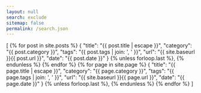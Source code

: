```yaml
---
layout: null
search: exclude
sitemap: false
permalink: /search.json
---
```

[
{% for post in site.posts %} {
    "title": "{{ post.title | escape }}",
    "category": "{{ post.category }}",
    "tags": "{{ post.tags | join: ', ' }}",
    "url": "{{ site.baseurl }}{{ post.url }}",
    "date": "{{ post.date }}"
} {% unless forloop.last %}, {% endunless %} 
{% endfor %} {% for page in site.page %} {
    "title": "{{ page.title | escape }}",
    "category": "{{ page.category }}",
    "tags": "{{ page.tags | join: ', ' }}",
    "url": "{{ site.baseurl }}{{ page.url }}",
    "date": "{{ page.date }}"
} {% unless forloop.last %}, {% endunless %} {% endfor %}
]
